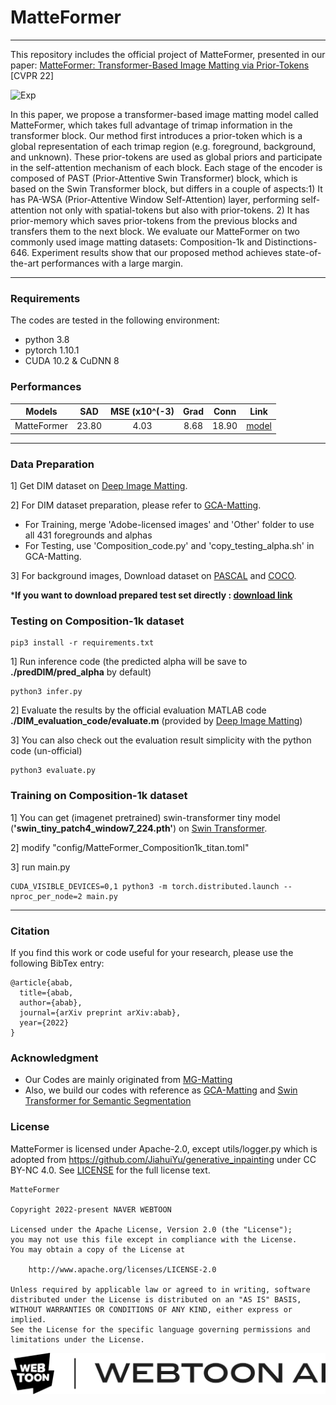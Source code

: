 # MatteFormer

---

This repository includes the official project of MatteFormer, presented in our paper:
[MatteFormer: Transformer-Based Image Matting via Prior-Tokens](arxiv.org) [CVPR 22]

![Exp](assets/exp2.png)

In this paper, we propose a transformer-based image matting model called MatteFormer, which takes full advantage of trimap information in the transformer block.
Our method first introduces a prior-token which is a global representation of each trimap region (e.g. foreground, background, and unknown).
These prior-tokens are used as global priors and participate in the self-attention mechanism of each block.
Each stage of the encoder is composed of PAST (Prior-Attentive Swin Transformer) block, which is based on the Swin Transformer block, but differs in a couple of aspects:1) It has PA-WSA (Prior-Attentive Window Self-Attention) layer, performing self-attention not only with spatial-tokens but also with prior-tokens. 2) It has prior-memory which saves prior-tokens from the previous blocks and transfers them to the next block.
We evaluate our MatteFormer on two commonly used image matting datasets: Composition-1k and Distinctions-646. Experiment results show that our proposed method achieves state-of-the-art performances with a large margin.

---

### Requirements
The codes are tested in the following environment:
- python 3.8
- pytorch 1.10.1
- CUDA 10.2 & CuDNN 8

### Performances
| Models | SAD | MSE (x10^(-3) | Grad | Conn | Link | 
|:---:|:---:|:---:|:---:|:---:|:---:|
MatteFormer | 23.80 | 4.03 | 8.68 | 18.90 | [model](https://drive.google.com/file/d/1AU7uM1dtYjEhtOa_9OGfoQUE-tmW9mX5/view?usp=sharing) |

---

### Data Preparation
1] Get DIM dataset on [Deep Image Matting](https://sites.google.com/view/deepimagematting).

2] For DIM dataset preparation, please refer to [GCA-Matting](https://github.com/Yaoyi-Li/GCA-Matting).
- For Training, merge 'Adobe-licensed images' and 'Other' folder to use all 431 foregrounds and alphas
- For Testing, use 'Composition_code.py' and 'copy_testing_alpha.sh' in GCA-Matting.

3] For background images, Download dataset on [PASCAL](http://host.robots.ox.ac.uk/pascal/VOC/) and [COCO](https://cocodataset.org/#home).

***If you want to download prepared test set directly : [download link](https://drive.google.com/file/d/1fS-uh2Fi0APygd0NPjqfT7jCwUu_a_Xu/view?usp=sharing)** 

### Testing on Composition-1k dataset
```
pip3 install -r requirements.txt
```

1] Run inference code (the predicted alpha will be save to **./predDIM/pred_alpha** by default)

```
python3 infer.py
```

2] Evaluate the results by the official evaluation MATLAB code **./DIM_evaluation_code/evaluate.m** (provided by [Deep Image Matting](https://sites.google.com/view/deepimagematting))

3] You can also check out the evaluation result simplicity with the python code (un-official) 
```
python3 evaluate.py
```

### Training on Composition-1k dataset
1] You can get (imagenet pretrained) swin-transformer tiny model (**'swin_tiny_patch4_window7_224.pth'**) on [Swin Transformer](https://github.com/microsoft/Swin-Transformer).

2] modify "config/MatteFormer_Composition1k_titan.toml"

3] run main.py
```
CUDA_VISIBLE_DEVICES=0,1 python3 -m torch.distributed.launch --nproc_per_node=2 main.py
```

---

### Citation
If you find this work or code useful for your research, please use the following BibTex entry:
```
@article{abab,
  title={abab,
  author={abab},
  journal={arXiv preprint arXiv:abab},
  year={2022}
}
```


### Acknowledgment
- Our Codes are mainly originated from [MG-Matting](https://github.com/yucornetto/MGMatting)
- Also, we build our codes with reference as [GCA-Matting](https://github.com/Yaoyi-Li/GCA-Matting) and [Swin Transformer for Semantic Segmentation](https://github.com/SwinTransformer/Swin-Transformer-Semantic-Segmentation)


### License
MatteFormer is licensed under Apache-2.0, except utils/logger.py which is adopted from https://github.com/JiahuiYu/generative_inpainting under CC BY-NC 4.0.
See [LICENSE](/LICENSE) for the full license text.

```
MatteFormer

Copyright 2022-present NAVER WEBTOON

Licensed under the Apache License, Version 2.0 (the "License");
you may not use this file except in compliance with the License.
You may obtain a copy of the License at

    http://www.apache.org/licenses/LICENSE-2.0

Unless required by applicable law or agreed to in writing, software
distributed under the License is distributed on an "AS IS" BASIS,
WITHOUT WARRANTIES OR CONDITIONS OF ANY KIND, either express or implied.
See the License for the specific language governing permissions and
limitations under the License.

```


![webtoonai](assets/webtoonai.png)
